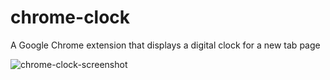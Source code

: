 # chrome-clock

A Google Chrome extension that displays a digital clock for a new tab page

![chrome-clock-screenshot](https://github.com/finnian-smith/to-do-app/assets/57259205/c2492928-a60c-4dbb-892e-2db877096d77)
